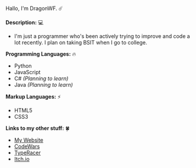 Hallo, I'm DragonWF. ☄️

**Description:** 💻
- I'm just a programmer who's been actively trying to improve and code a lot
  recently. I plan on taking BSIT when I go to college.

**Programming Languages:** 🔥
- Python
- JavaScript
- C# *(Planning to learn)*
- Java *(Planning to learn)*

**Markup Languages:** ⚡
- HTML5
- CSS3

**Links to my other stuff:** 🍀
- [My Website](https://dragonwf.netlify.app/)
- [CodeWars](https://www.codewars.com/users/DragonWF)
- [TypeRacer](https://data.typeracer.com/pit/profile?user=dragonwf)
- [Itch.io](https://dragonwf.itch.io/)
